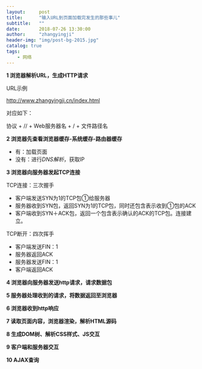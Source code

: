 ```yaml
---
layout:     post
title:      "输入URL到页面加载完发生的那些事儿"
subtitle:   ""
date:       2018-07-26 13:30:00
author:     "zhangyingji"
header-img: "img/post-bg-2015.jpg"
catalog: true
tags:
    - 网络
---
```


**1 浏览器解析URL，生成HTTP请求**

URL示例

http://www.zhangyingji.cn/index.html

对应如下：

协议 + // + Web服务器名 + / + 文件路径名

**2 浏览器先查看浏览器缓存-系统缓存-路由器缓存**
- 有：加载页面
- 没有：进行*DNS解析*，获取IP

**3 浏览器向服务器发起TCP连接**

TCP连接：三次握手
- 客户端发送SYN为1的TCP包①给服务器
- 服务器收到SYN包，返回SYN为1的TCP包，同时还包含表示收到①包的ACK
- 客户端收到SYN＋ACK包，返回一个包含表示确认的ACK的TCP包。连接建立。

TCP断开：四次挥手
- 客户端发送FIN：1
- 服务器返回ACK
- 服务器发送FIN：1
- 客户端返回ACK

**4 浏览器向服务器发送http请求，请求数据包**

**5 服务器处理收到的请求，将数据返回至浏览器**

**6 浏览器收到http响应**

**7 读取页面内容，浏览器渲染，解析HTML源码**

**8 生成DOM树、解析CSS样式、JS交互**

**9 客户端和服务器交互**

**10 AJAX查询**

